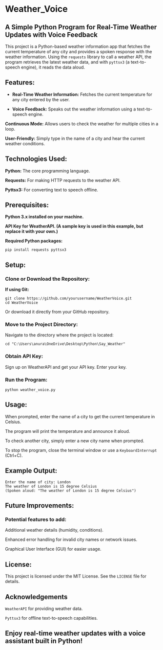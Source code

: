 # Weather_Voice

## A Simple Python Program for Real-Time Weather Updates with Voice Feedback

This project is a Python-based weather information app that fetches the current temperature of any city and provides a spoken response with the weather information. Using the `requests` library to call a weather API, the program retrieves the latest weather data, and with `pyttsx3` (a text-to-speech engine), it reads the data aloud.

## Features:

- **Real-Time Weather Information:**  Fetches the current temperature for any city entered by the user.

- **Voice Feedback:**  Speaks out the weather information using a text-to-speech engine.

**Continuous Mode:**  Allows users to check the weather for multiple cities in a loop.

**User-Friendly:** Simply type in the name of a city and hear the current weather conditions.

## Technologies Used:

**Python:**  The core programming language.

**Requests:** For making HTTP requests to the weather API.

**Pyttsx3:**  For converting text to speech offline.

## Prerequisites:

**Python 3.x installed on your machine.**

**API Key for WeatherAPI. (A sample key is used in this example, but replace it with your own.)**

**Required Python packages:** 

    pip install requests pyttsx3

## Setup:

### Clone or Download the Repository:

**If using Git:**

    git clone https://github.com/yourusername/WeatherVoice.git
    cd WeatherVoice
    
Or download it directly from your GitHub repository.

### Move to the Project Directory:

Navigate to the directory where the project is located:

    cd "C:\Users\anura\OneDrive\Desktop\Python\Say_Weather"
  
### Obtain API Key:

Sign up on WeatherAPI and get your API key. Enter your key.

### Run the Program:

    python weather_voice.py
    
## Usage:

When prompted, enter the name of a city to get the current temperature in Celsius.

The program will print the temperature and announce it aloud.

To check another city, simply enter a new city name when prompted.

To stop the program, close the terminal window or use a `KeyboardInterrupt` (Ctrl+C).

## Example Output:

    Enter the name of city: London
    The weather of London is 15 degree Celsius
    (Spoken aloud: "The weather of London is 15 degree Celsius")

## Future Improvements:

### Potential features to add:

Additional weather details (humidity, conditions).

Enhanced error handling for invalid city names or network issues.

Graphical User Interface (GUI) for easier usage.

## License:

This project is licensed under the MIT License. See the `LICENSE` file for details.

## Acknowledgements

`WeatherAPI` for providing weather data.

`Pyttsx3` for offline text-to-speech capabilities.

## Enjoy real-time weather updates with a voice assistant built in Python!

